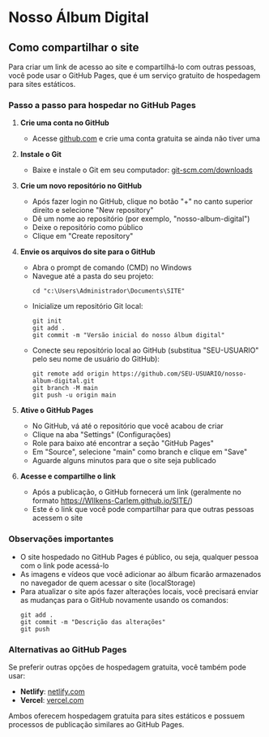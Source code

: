 # Nosso Álbum Digital

## Como compartilhar o site

Para criar um link de acesso ao site e compartilhá-lo com outras pessoas, você pode usar o GitHub Pages, que é um serviço gratuito de hospedagem para sites estáticos.

### Passo a passo para hospedar no GitHub Pages

1. **Crie uma conta no GitHub**
   - Acesse [github.com](https://github.com) e crie uma conta gratuita se ainda não tiver uma

2. **Instale o Git**
   - Baixe e instale o Git em seu computador: [git-scm.com/downloads](https://git-scm.com/downloads)

3. **Crie um novo repositório no GitHub**
   - Após fazer login no GitHub, clique no botão "+" no canto superior direito e selecione "New repository"
   - Dê um nome ao repositório (por exemplo, "nosso-album-digital")
   - Deixe o repositório como público
   - Clique em "Create repository"

4. **Envie os arquivos do site para o GitHub**
   - Abra o prompt de comando (CMD) no Windows
   - Navegue até a pasta do seu projeto:
     ```
     cd "c:\Users\Administrador\Documents\SITE"
     ```
   - Inicialize um repositório Git local:
     ```
     git init
     git add .
     git commit -m "Versão inicial do nosso álbum digital"
     ```
   - Conecte seu repositório local ao GitHub (substitua "SEU-USUARIO" pelo seu nome de usuário do GitHub):
     ```
     git remote add origin https://github.com/SEU-USUARIO/nosso-album-digital.git
     git branch -M main
     git push -u origin main
     ```

5. **Ative o GitHub Pages**
   - No GitHub, vá até o repositório que você acabou de criar
   - Clique na aba "Settings" (Configurações)
   - Role para baixo até encontrar a seção "GitHub Pages"
   - Em "Source", selecione "main" como branch e clique em "Save"
   - Aguarde alguns minutos para que o site seja publicado

6. **Acesse e compartilhe o link**
   - Após a publicação, o GitHub fornecerá um link (geralmente no formato https://WIlkens-Carlem.github.io/SITE/)
   - Este é o link que você pode compartilhar para que outras pessoas acessem o site

### Observações importantes

- O site hospedado no GitHub Pages é público, ou seja, qualquer pessoa com o link pode acessá-lo
- As imagens e vídeos que você adicionar ao álbum ficarão armazenados no navegador de quem acessar o site (localStorage)
- Para atualizar o site após fazer alterações locais, você precisará enviar as mudanças para o GitHub novamente usando os comandos:
  ```
  git add .
  git commit -m "Descrição das alterações"
  git push
  ```

### Alternativas ao GitHub Pages

Se preferir outras opções de hospedagem gratuita, você também pode usar:

- **Netlify**: [netlify.com](https://www.netlify.com)
- **Vercel**: [vercel.com](https://vercel.com)

Ambos oferecem hospedagem gratuita para sites estáticos e possuem processos de publicação similares ao GitHub Pages.
